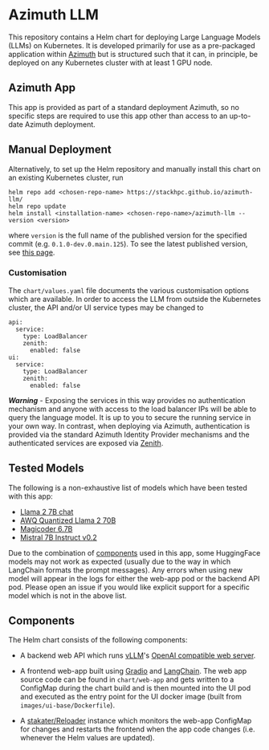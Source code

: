 # Azimuth LLM

This repository contains a Helm chart for deploying Large Language Models (LLMs) on Kubernetes. It is developed primarily for use as a pre-packaged application within [Azimuth](https://www.stackhpc.com/azimuth-introduction.html) but is structured such that it can, in principle, be deployed on any Kubernetes cluster with at least 1 GPU node.

## Azimuth App

This app is provided as part of a standard deployment Azimuth, so no specific steps are required to use this app other than access to an up-to-date Azimuth deployment.

## Manual Deployment

Alternatively, to set up the Helm repository and manually install this chart on an existing Kubernetes cluster, run

```
helm repo add <chosen-repo-name> https://stackhpc.github.io/azimuth-llm/
helm repo update
helm install <installation-name> <chosen-repo-name>/azimuth-llm --version <version>
```

where `version` is the full name of the published version for the specified commit (e.g. `0.1.0-dev.0.main.125`). To see the latest published version, see [this page](https://github.com/stackhpc/azimuth-llm/tree/gh-pages).

### Customisation

The `chart/values.yaml` file documents the various customisation options which are available. In order to access the LLM from outside the Kubernetes cluster, the API and/or UI service types may be changed to
```
api:
  service:
    type: LoadBalancer
    zenith:
      enabled: false
ui:
  service:
    type: LoadBalancer
    zenith:
      enabled: false
```

***Warning*** - Exposing the services in this way provides no authentication mechanism and anyone with access to the load balancer IPs will be able to query the language model. It is up to you to secure the running service in your own way. In contrast, when deploying via Azimuth, authentication is provided via the standard Azimuth Identity Provider mechanisms and the authenticated services are exposed via [Zenith](https://github.com/stackhpc/zenith).


## Tested Models

The following is a non-exhaustive list of models which have been tested with this app:
- [Llama 2 7B chat](https://huggingface.co/meta-llama/Llama-2-7b-chat-hf)
- [AWQ Quantized Llama 2 70B](https://huggingface.co/TheBloke/Llama-2-70B-Chat-AWQ)
- [Magicoder 6.7B](https://huggingface.co/ise-uiuc/Magicoder-S-DS-6.7B)
- [Mistral 7B Instruct v0.2](https://huggingface.co/mistralai/Mistral-7B-Instruct-v0.2)
<!-- - [AWQ Quantized Mixtral 8x7B Instruct v0.1](https://huggingface.co/TheBloke/Mixtral-8x7B-Instruct-v0.1-AWQ) (Not producing output properly) -->

Due to the combination of [components](##Components) used in this app, some HuggingFace models may not work as expected (usually due to the way in which LangChain formats the prompt messages). Any errors when using new model will appear in the logs for either the web-app pod or the backend API pod. Please open an issue if you would like explicit support for a specific model which is not in the above list.


## Components

The Helm chart consists of the following components:
- A backend web API which runs [vLLM](https://github.com/vllm-project/vllm)'s [OpenAI compatible web server](https://docs.vllm.ai/en/latest/getting_started/quickstart.html#openai-compatible-server).

- A frontend web-app built using [Gradio](https://www.gradio.app) and [LangChain](https://www.langchain.com). The web app source code can be found in `chart/web-app` and gets written to a ConfigMap during the chart build and is then mounted into the UI pod and executed as the entry point for the UI docker image (built from `images/ui-base/Dockerfile`).

- A [stakater/Reloader](https://github.com/stakater/Reloader) instance which monitors the web-app ConfigMap for changes and restarts the frontend when the app code changes (i.e. whenever the Helm values are updated).
